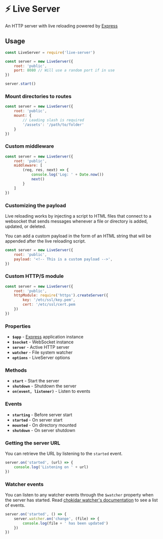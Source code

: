 # ⚡ Live Server
An HTTP server with live reloading powered by [Express](https://expressjs.com)

## Usage

```js
const LiveServer = require('live-server')

const server = new LiveServer({
    root: 'public',
    port: 8080 // Will use a random port if in use
})

server.start()
```

### Mount directories to routes

```js
const server = new LiveServer({
    root: 'public',
    mount: {
        // Leading slash is required
        '/assets': '/path/to/folder'
    }
})
```

### Custom middleware

```js
const server = new LiveServer({
    root: 'public',
    middleware: [
        (req, res, next) => {
            console.log('Log: ' + Date.now())
            next()
        }
    ]
})
```

### Customizing the payload

Live reloading works by injecting a script to HTML files that
connect to a websocket that sends messages whenever a file or 
directory is added, updated, or deleted.

You can add a custom payload in the form of an HTML string
that will be appended after the live reloading script.

```js
const server = new LiveServer({
    root: 'public',
    payload: '<!-- This is a custom payload -->',
})
```

### Custom HTTP/S module

```js
const server = new LiveServer({
    root: 'public',
    httpModule: require('https').createServer({
        key: '/etc/ssl/key.pem',
        cert: '/etc/ssl/cert.pem
    })
})
```

### Properties

- **`$app`** - [Express](https://expressjs.com) application instance
- **`$socket`** - WebSocket instance
- **`server`** - Active HTTP server
- **`watcher`** - File system watcher
- **`options`** - LiveServer options

### Methods

- **`start`** - Start the server
- **`shutdown`** - Shutdown the server
- **`on(event, listener)`** - Listen to events

### Events

- **`starting`** - Before server start
- **`started`** - On server start
- **`mounted`** - On directory mounted
- **`shutdown`** - On server shutdown

### Getting the server URL

You can retrieve the URL by listening to the `started` event.

```js
server.on('started', (url) => {
    console.log('Listening on ' + url)
})
```

### Watcher events

You can listen to any watcher events through the `$watcher` property
when the server has started.
Read [chokidar watcher's documentation](https://www.npmjs.com/package/chokidar)
to see a list of events.

```js
server.on('started', () => {
    server.watcher.on('change', (file) => {
        console.log(file + ' has been updated')
    })
})
```
